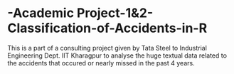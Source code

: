 # -Academic Project-1&2-Classification-of-Accidents-in-R

This is a part of a consulting project given by Tata Steel to Industrial Engineering Dept. IIT Kharagpur to analyse the huge textual data related to the accidents that occured or nearly missed in the past 4 years. 
